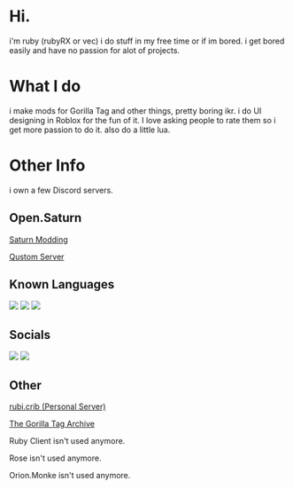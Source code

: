 # Hi.
i'm ruby (rubyRX or vec)
i do stuff in my free time or if im bored.
i get bored easily and have no passion for alot of projects.
# What I do
i make mods for Gorilla Tag and other things, pretty boring ikr.
i do UI designing in Roblox for the fun of it. I love asking people to rate them so i get more passion to do it.
also do a little lua.
# Other Info
i own a few Discord servers.

## Open.Saturn
[Saturn Modding](https://discord.gg/4KSvR46PDH)

[Qustom Server](https://discord.gg/j9R2UzVV6T)

## Known Languages
[![](https://img.shields.io/badge/.NET-5C2D91?style=for-the-badge&logo=.net&logoColor=white)](https://github.com/rubyRX)
[![](https://img.shields.io/badge/Unity-100000?style=for-the-badge&logo=unity&logoColor=white)](https://github.com/rubyRX)
[![](https://img.shields.io/badge/Lua-2C2D72?style=for-the-badge&logo=lua&logoColor=black)](https://github.com/rubyRX)

## Socials

[![](https://img.shields.io/badge/Discord-7289DA?style=for-the-badge&logo=discord&logoColor=white)](https://discord.gg/pQZ8fCg6r6)
[![](https://img.shields.io/badge/YouTube-FF0000?style=for-the-badge&logo=youtube&logoColor=white)](https://www.youtube.com/channel/UCZukZmYSvjg96Rpr3RN6uUg)

## Other

[rubi.crib (Personal Server)](https://discord.gg/pQZ8fCg6r6)

[The Gorilla Tag Archive](https://discord.gg/8ZBU6FuK33)

Ruby Client isn't used anymore.

Rose isn't used anymore.

Orion.Monke isn't used anymore.
